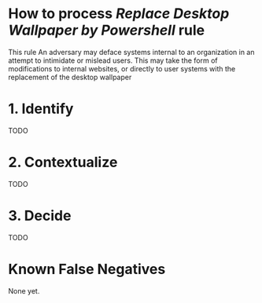 # How to process *Replace Desktop Wallpaper by Powershell* rule
This rule An adversary may deface systems internal to an organization in an attempt to intimidate or mislead users.
This may take the form of modifications to internal websites, or directly to user systems with the replacement of the desktop wallpaper

# 1. Identify
TODO

# 2. Contextualize
TODO

# 3. Decide
TODO

# Known False Negatives
None yet.
